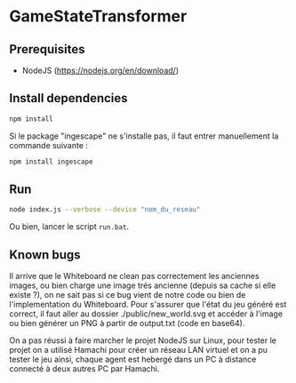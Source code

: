 # GameStateTransformer

## Prerequisites

* NodeJS (https://nodejs.org/en/download/)

## Install dependencies
```bash
npm install
```

Si le package "ingescape" ne s'installe pas, il faut entrer manuellement la commande suivante :

```bash
npm install ingescape
```

## Run
```bash
node index.js --verbose --device "nom_du_reseau"
```

Ou bien, lancer le script ```run.bat```.

## Known bugs

Il arrive que le Whiteboard ne clean pas correctement les anciennes images, ou bien charge une image trés ancienne (depuis sa cache si elle existe ?), on ne sait pas si ce bug vient de notre code ou bien de l'implementation du Whiteboard. Pour s'assurer que l'état du jeu généré est correct, il faut aller au dossier ./public/new_world.svg et accéder à l'image ou bien générer un PNG à partir de output.txt (code en base64).

On a pas réussi à faire marcher le projet NodeJS sur Linux, pour tester le projet on a utilisé Hamachi pour créer un réseau LAN virtuel et on a pu tester le jeu ainsi, chaque agent est hebergé dans un PC à distance connecté à deux autres PC par Hamachi.
